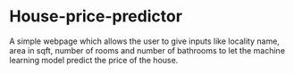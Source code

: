 # House-price-predictor
A simple webpage which allows the user to give inputs like locality name, area in sqft, number of rooms and number of bathrooms to let the machine learning model predict the price of the house.
